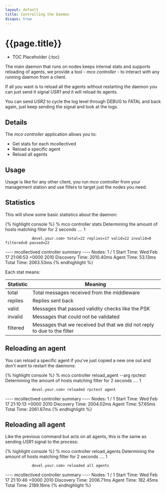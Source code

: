 ```yaml
---
layout: default
title: Controlling the Daemon
disqus: true
---
```

# {{page.title}}

 * TOC Placeholder
 {:toc}

The main daemon that runs on nodes keeps internal stats and supports reloading of agents, we provide
a tool - *mco controller* - to interact with any running daemon from a client.

If all you want is to reload all the agents without restarting the daemon you can just send it signal
*USR1* and it will reload its agents.

You can send *USR2* to cycle the log level through DEBUG to FATAL and back again, just keep sending
the signal and look at the logs.

## Details

The _mco controller_ application allows you to:

 * Get stats for each mcollectived
 * Reload a specific agent
 * Reload all agents

## Usage
Usage is like for any other client, you run _mco controller_ from your management station and use filters
to target just the nodes you need.

## Statistics
This will show some basic statistics about the daemon:

{% highlight console %}
% mco controller stats
Determining the amount of hosts matching filter for 2 seconds .... 1

                devel.your.com> total=22 replies=17 valid=22 invalid=0 filtered=0 passed=22

---- mcollectived controller summary ----
           Nodes: 1 / 1
      Start Time: Wed Feb 17 21:06:53 +0000 2010
  Discovery Time: 2010.40ms
      Agent Time: 53.13ms
      Total Time: 2063.53ms
{% endhighlight %}

Each stat means:

|Statistic   |Meaning                                    |
|------------|-------------------------------------------|
|total|Total messages received from the middleware|
|replies|Replies sent back|
|valid|Messages that passed validity checks like the PSK|
|invalid|Messages that could not be validated|
|filtered|Messages that we received but that we did not reply to due to the filter|

## Reloading an agent
You can reload a specific agent if you've just copied a new one out and don't want to restart the daemons:

{% highlight console %}
% mco controller reload_agent --arg rpctest
Determining the amount of hosts matching filter for 2 seconds .... 1

                devel.your.com> reloaded rpctest agent

---- mcollectived controller summary ----
           Nodes: 1 / 1
      Start Time: Wed Feb 17 21:10:13 +0000 2010
  Discovery Time: 2004.02ms
      Agent Time: 57.65ms
      Total Time: 2061.67ms
{% endhighlight %}

## Reloading all agent
Like the previous command but acts on all agents, this is the same as sending *USR1* signal to the process:

{% highlight console %}
% mco controller reload_agents
Determining the amount of hosts matching filter for 2 seconds .... 1

                devel.your.com> reloaded all agents

---- mcollectived controller summary ----
           Nodes: 1 / 1
      Start Time: Wed Feb 17 21:10:46 +0000 2010
  Discovery Time: 2006.71ms
      Agent Time: 182.45ms
      Total Time: 2189.16ms
{% endhighlight %}
